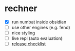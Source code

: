 # rechner
- [x] run numbat inside obsidian
- [ ] use other engines (e.g. fend)
- [ ] nice styling
- [ ] live repl (auto evaluation)
- [ ] [release checklist](https://github.com/obsidianmd/obsidian-sample-plugin?tab=readme-ov-file#releasing-new-releases)
